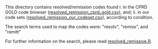 This directory contains resolved/remission codes found i. in the CPRD GOLD code browser ([resolved_remission_cprd_gold.csv](https://github.com/f-eto/qmul-multimorbidity/blob/resolved-remission_readcodes/resolved_remission_codes/resolved_remission_cprd_gold.csv)), and; ii. in our code sets ([resolved_remission_our_codeset.csv](https://github.com/f-eto/qmul-multimorbidity/blob/resolved-remission_readcodes/resolved_remission_codes/resolved_remission_our_codeset.csv)), according to condition. 
>
The search terms used to map the codes were: "resolv", "remiss", and "remitt"
>
For further information on the search, please read [resolved_remissive.R](https://github.com/f-eto/qmul-multimorbidity/blob/resolved-remission_readcodes/resolved_remission_codes/resolved_remissive.R).
